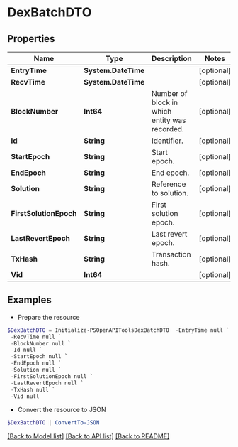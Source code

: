 # DexBatchDTO
## Properties

Name | Type | Description | Notes
------------ | ------------- | ------------- | -------------
**EntryTime** | **System.DateTime** |  | [optional] 
**RecvTime** | **System.DateTime** |  | [optional] 
**BlockNumber** | **Int64** | Number of block in which entity was recorded. | [optional] 
**Id** | **String** | Identifier. | [optional] 
**StartEpoch** | **String** | Start epoch. | [optional] 
**EndEpoch** | **String** | End epoch. | [optional] 
**Solution** | **String** | Reference to solution. | [optional] 
**FirstSolutionEpoch** | **String** | First solution epoch. | [optional] 
**LastRevertEpoch** | **String** | Last revert epoch. | [optional] 
**TxHash** | **String** | Transaction hash. | [optional] 
**Vid** | **Int64** |  | [optional] 

## Examples

- Prepare the resource
```powershell
$DexBatchDTO = Initialize-PSOpenAPIToolsDexBatchDTO  -EntryTime null `
 -RecvTime null `
 -BlockNumber null `
 -Id null `
 -StartEpoch null `
 -EndEpoch null `
 -Solution null `
 -FirstSolutionEpoch null `
 -LastRevertEpoch null `
 -TxHash null `
 -Vid null
```

- Convert the resource to JSON
```powershell
$DexBatchDTO | ConvertTo-JSON
```

[[Back to Model list]](../README.md#documentation-for-models) [[Back to API list]](../README.md#documentation-for-api-endpoints) [[Back to README]](../README.md)

